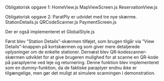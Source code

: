 Obligatorisk opgave 1: 
HomeView.js
MapViewScreen.js
ReservationView.js

Obligatorisk opgave 2: ParatPly er udvidet med tre nye skærme.
StationDetails.js
QRCodeScanner.js
PaymentScreen.js

Der er også implementeret et GlobalStyle.js

Først blev ”Station Details”-skærmen tilføjet, som brugen tilgår via ”View Details”-knappen på kortskærmen og som giver mere detaljerede oplysninger om de enkelte stationer. 
Dernæst blev QR-kodescanner-skærmen udviklet for at give brugeren mulighed for at scanne en QR-kode på paraplyerne ved leje og returnering. 
Denne funktion blev implementeret som en dummy-funktion, da de faktiske paraplyer endnu ikke er tilgængelige, men gør det muligt at simulere scanningen i demonstration.
